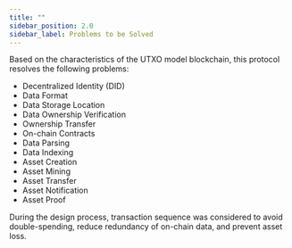 ```yaml
---
title: ""
sidebar_position: 2.0
sidebar_label: Problems to be Solved
---
```


Based on the characteristics of the UTXO model blockchain, this protocol resolves the following problems:

- Decentralized Identity (DID)
- Data Format
- Data Storage Location
- Data Ownership Verification
- Ownership Transfer
- On-chain Contracts
- Data Parsing
- Data Indexing
- Asset Creation
- Asset Mining
- Asset Transfer
- Asset Notification
- Asset Proof

During the design process, transaction sequence was considered to avoid double-spending, reduce redundancy of on-chain data, and prevent asset loss.
